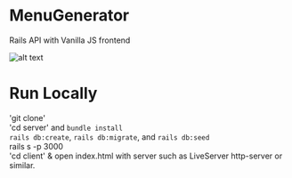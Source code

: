 # MenuGenerator
Rails API with Vanilla JS frontend

![alt text](https://i.imgur.com/JWkzPen.png)

# Run Locally 
'git clone' <br>
'cd server' and `bundle install` <br>
`rails db:create`, `rails db:migrate`, and `rails db:seed`<br>
rails s -p 3000 <br>
'cd client' & open index.html with server such as LiveServer http-server or similar.

